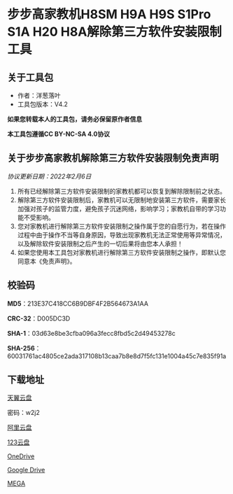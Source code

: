 # 步步高家教机H8SM H9A H9S S1Pro S1A H20 H8A解除第三方软件安装限制工具

## 关于工具包
- 作者：洋葱落叶
- 工具包版本：V4.2

**如果您转载本人的工具包，请务必保留原作者信息**

**本工具包遵循CC BY-NC-SA 4.0协议**

## 关于步步高家教机解除第三方软件安装限制免责声明
*协议更新日期：2022年2月6日*
1. 所有已经解除第三方软件安装限制的家教机都可以恢复到解除限制前之状态。
2. 解除第三方软件安装限制后，家教机可以无限制地安装第三方软件，需要家长加强对孩子的监管力度，避免孩子沉迷网络，影响学习；家教机自带的学习功能不受影响。
3. 您对家教机进行解除第三方软件安装限制之操作属于您的自愿行为，若在操作过程中由于操作不当等自身原因，导致出现家教机无法正常使用等异常情况，以及解除软件安装限制之后产生的一切后果将由您本人承担！
4. 如果您使用本工具包对家教机进行解除第三方软件安装限制之操作，即默认您同意本《免责声明》。

## 校验码
**MD5**：213E37C418CC6B9DBF4F2B564673A1AA

**CRC-32**：D005DC3D

**SHA-1**：03d63e8be3cfba096a3fecc8fbd5c2d49453278c

**SHA-256**：60031761ac4805ce2ada317108b13caa7b8e8d7f5fc131e1004a45c7e835f91a

## 下载地址
[天翼云盘](https://cloud.189.cn/t/rIR3UnMjeaAb)

密码：w2j2

[阿里云盘](https://www.aliyundrive.com/s/7JjucMneHb8)

[123云盘](https://www.123pan.com/s/FbyrVv-IhqBH)

[OneDrive](https://dljz-my.sharepoint.com/:f:/g/personal/ycly_nii_ink/ElmTjsWACUBKjZz7n37jJj4B0RE7IrDCq4Y-rtwfVeOIyw?e=C0WjbP)

[Google Drive](https://drive.google.com/drive/folders/1--IT9a6tXaHdtUNSYBEVLZBZ_7n7jDGO)

[MEGA](https://mega.nz/folder/sC9FlApD#iWUtSO1lYF8A_hwew3JI3g)
